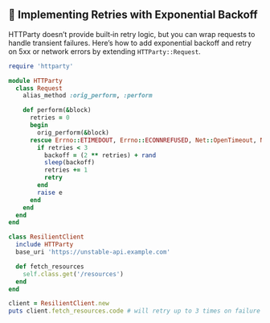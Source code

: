 ## 🔄 Implementing Retries with Exponential Backoff

HTTParty doesn’t provide built‑in retry logic, but you can wrap requests to handle transient failures. Here’s how to add exponential backoff and retry on 5xx or network errors by extending `HTTParty::Request`.

```ruby
require 'httparty'

module HTTParty
  class Request
    alias_method :orig_perform, :perform

    def perform(&block)
      retries = 0
      begin
        orig_perform(&block)
      rescue Errno::ETIMEDOUT, Errno::ECONNREFUSED, Net::OpenTimeout, Net::ReadTimeout, SocketError, HTTParty::Error => e
        if retries < 3
          backoff = (2 ** retries) + rand
          sleep(backoff)
          retries += 1
          retry
        end
        raise e
      end
    end
  end
end

class ResilientClient
  include HTTParty
  base_uri 'https://unstable-api.example.com'

  def fetch_resources
    self.class.get('/resources')
  end
end

client = ResilientClient.new
puts client.fetch_resources.code # will retry up to 3 times on failure
```